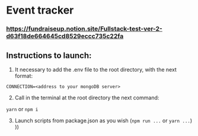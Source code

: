 # Event tracker

### https://fundraiseup.notion.site/Fullstack-test-ver-2-d63f18de664645cd8529eccc735c22fa

## Instructions to launch:

1) It necessary to add the .env file to the root directory, with the next format:

`
CONNECTION=<address to your mongoDB server>
`

2) Call in the terminal at the root directory the next command:

`yarn` or `npm i`

3) Launch scripts from package.json as you wish (`npm run ...` or `yarn ...`) ))
